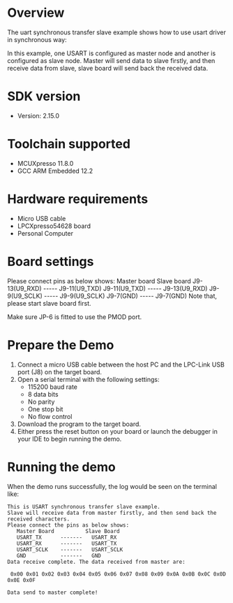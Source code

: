 Overview
========
The uart synchronous transfer slave example shows how to use usart driver in synchronous way:

In this example, one USART is configured as master node and another is configured as slave node.
Master will send data to slave firstly, and then receive data from slave, slave board will send back
the received data.

SDK version
===========
- Version: 2.15.0

Toolchain supported
===================
- MCUXpresso  11.8.0
- GCC ARM Embedded  12.2

Hardware requirements
=====================
- Micro USB cable
- LPCXpresso54628 board
- Personal Computer

Board settings
==============
Please connect pins as below shows:
  Master board            Slave board
	J9-13(U9_RXD)   -----   J9-11(U9_TXD)
	J9-11(U9_TXD)   -----   J9-13(U9_RXD)
	J9-9(U9_SCLK)   -----   J9-9(U9_SCLK)
	J9-7(GND)       -----   J9-7(GND)
Note that, please start slave board first.

Make sure JP-6 is fitted to use the PMOD port.

Prepare the Demo
================
1.  Connect a micro USB cable between the host PC and the LPC-Link USB port (J8) on the target board.
2.  Open a serial terminal with the following settings:
    - 115200 baud rate
    - 8 data bits
    - No parity
    - One stop bit
    - No flow control
3.  Download the program to the target board.
4.  Either press the reset button on your board or launch the debugger in your IDE to begin running the demo.

Running the demo
================
When the demo runs successfully, the log would be seen on the terminal like:

~~~~~~~~~~~~~~~~~~~~~~~~~~~~~~
This is USART synchronous transfer slave example.
Slave will receive data from master firstly, and then send back the received characters.
Please connect the pins as below shows:
   Master Board          Slave Board    
   USART_TX      -------   USART_RX     
   USART_RX      -------   USART_TX     
   USART_SCLK    -------   USART_SCLK   
   GND           -------   GND          
Data receive complete. The data received from master are: 

 0x00 0x01 0x02 0x03 0x04 0x05 0x06 0x07 0x08 0x09 0x0A 0x0B 0x0C 0x0D 0x0E 0x0F

Data send to master complete!

~~~~~~~~~~~~~~~~~~~~~~~~~~~~~~

